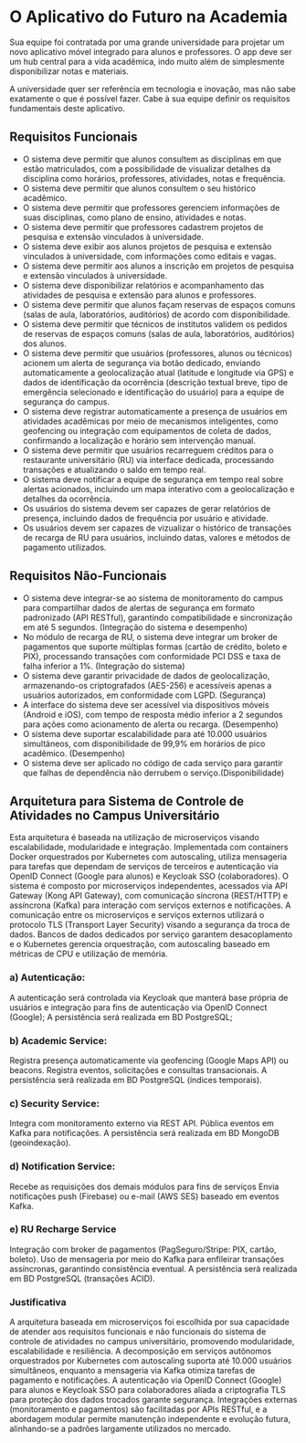 # O Aplicativo do Futuro na Academia

Sua equipe foi contratada por uma grande universidade para projetar um novo aplicativo móvel integrado para alunos e professores. O app deve ser um hub central para a vida acadêmica, indo muito além de simplesmente disponibilizar notas e materiais.

A universidade quer ser referência em tecnologia e inovação, mas não sabe exatamente o que é possível fazer. Cabe à sua equipe definir os requisitos fundamentais deste aplicativo.

## Requisitos Funcionais 
- O sistema deve permitir que alunos consultem as disciplinas em que estão matriculados, com a possibilidade de visualizar detalhes da disciplina como horários, professores, atividades, notas e frequência.
- O sistema deve permitir que alunos consultem o seu histórico acadêmico.
- O sistema deve permitir que professores gerenciem informações de suas disciplinas, como plano de ensino, atividades e notas.
- O sistema deve permitir que professores cadastrem projetos de pesquisa e extensão vinculados à universidade.
- O sistema deve exibir aos alunos projetos de pesquisa e extensão vinculados à universidade, com informações como editais e vagas.
- O sistema deve permitir aos alunos a inscrição em projetos de pesquisa e extensão vinculados à universidade.
- O sistema deve disponibilizar relatórios e acompanhamento das atividades de pesquisa e extensão para alunos e professores.
- O sistema deve permitir que alunos façam reservas de espaços comuns (salas de aula, laboratórios, auditórios) de acordo com disponibilidade.
- O sistema deve permitir que técnicos de institutos validem os pedidos de reservas de espaços comuns (salas de aula, laboratórios, auditórios) dos alunos.
- O sistema deve permitir que usuários (professores, alunos ou técnicos) acionem um alerta de segurança via botão dedicado, enviando automaticamente a geolocalização atual (latitude e longitude via GPS) e dados de identificação da ocorrência (descrição textual breve, tipo de emergência selecionado e identificação do usuário) para a equipe de segurança do campus.
- O sistema deve registrar automaticamente a presença de usuários em atividades acadêmicas por meio de mecanismos inteligentes, como geofencing ou integração com equipamentos de coleta de dados, confirmando a localização e horário sem intervenção manual.
- O sistema deve permitir que usuários recarreguem créditos para o restaurante universitário (RU) via interface dedicada, processando transações e atualizando o saldo em tempo real.
- O sistema deve notificar a equipe de segurança em tempo real sobre alertas acionados, incluindo um mapa interativo com a geolocalização e detalhes da ocorrência.
- Os usuários do sistema devem ser capazes de gerar relatórios de presença, incluindo dados de frequência por usuário e atividade.
- Os usuários devem ser capazes de vizualizar o histórico de transações de recarga de RU para usuários, incluindo datas, valores e métodos de pagamento utilizados.

## Requisitos Não-Funcionais 
- O sistema deve integrar-se ao sistema de monitoramento do campus para compartilhar dados de alertas de segurança em formato padronizado (API RESTful), garantindo compatibilidade e sincronização em até 5 segundos. (Integração do sistema e desempenho)
- No módulo de recarga de RU, o sistema deve integrar um broker de pagamentos que suporte múltiplas formas (cartão de crédito, boleto e PIX), processando transações com conformidade PCI DSS e taxa de falha inferior a 1%. (Integração do sistema)
- O sistema deve garantir privacidade de dados de geolocalização, armazenando-os criptografados (AES-256) e acessíveis apenas a usuários autorizados, em conformidade com LGPD. (Segurança)
- A interface do sistema deve ser acessível via dispositivos móveis (Android e iOS), com tempo de resposta médio inferior a 2 segundos para ações como acionamento de alerta ou recarga. (Desempenho)
- O sistema deve suportar escalabilidade para até 10.000 usuários simultâneos, com disponibilidade de 99,9% em horários de pico acadêmico. (Desempenho)
- O sistema deve ser aplicado no código de cada serviço para garantir que falhas de dependência não derrubem o serviço.(Disponibilidade)

## Arquitetura para Sistema de Controle de Atividades no Campus Universitário

Esta arquitetura é baseada na utilização de microserviços visando escalabilidade, modularidade e integração. Implementada com containers Docker orquestrados por Kubernetes com autoscaling, utiliza mensageria para tarefas que dependam de serviços de terceiros e autenticação via OpenID Connect (Google para alunos) e Keycloak SSO (colaboradores).
O sistema é composto por microserviços independentes, acessados via API Gateway (Kong API Gateway), com comunicação síncrona (REST/HTTP) e assíncrona (Kafka) para interação com serviços externos e notificações. A comunicação entre os microserviços e serviços externos utilizará o protocolo TLS (Transport Layer Security) visando a segurança da troca de dados. Bancos de dados dedicados por serviço garantem desacoplamento e o Kubernetes gerencia orquestração, com autoscaling baseado em métricas de CPU e utilização de memória.

### a) Autenticação:
A autenticação será controlada via Keycloak que manterá base própria de usuários e integração para fins de autenticação via OpenID Connect (Google);
A persistência será realizada em BD PostgreSQL;

### b) Academic Service:
Registra presença automaticamente via geofencing (Google Maps API) ou beacons.
Registra eventos, solicitações e consultas transacionais.
A persistência será realizada em BD PostgreSQL (índices temporais).

### c) Security Service:
Integra com monitoramento externo via REST API.
Pública eventos em Kafka para notificações.
A persistência será realizada em BD MongoDB (geoindexação).

### d) Notification Service:
Recebe as requisições dos demais módulos para fins de serviços
Envia notificações push (Firebase) ou e-mail (AWS SES) baseado em eventos Kafka.

### e) RU Recharge Service
Integração com broker de pagamentos (PagSeguro/Stripe: PIX, cartão, boleto).
Uso de mensageria por meio do Kafka para enfileirar transações assíncronas, garantindo consistência eventual.
A persistência será realizada em BD PostgreSQL (transações ACID).

### Justificativa
A arquitetura baseada em microserviços foi escolhida por sua capacidade de atender aos requisitos funcionais e não funcionais do sistema de controle de atividades no campus universitário, promovendo modularidade, escalabilidade e resiliência. A decomposição em serviços autônomos orquestrados por Kubernetes com autoscaling suporta até 10.000 usuários simultâneos, enquanto a mensageria via Kafka otimiza tarefas de pagamento e notificações. A autenticação via OpenID Connect (Google) para alunos e Keycloak SSO para colaboradores aliada a criptografia TLS para proteção dos dados trocados garante segurança. Integrações externas (monitoramento e pagamentos) são facilitadas por APIs RESTful, e a abordagem modular permite manutenção independente e evolução futura, alinhando-se a padrões largamente utilizados no mercado.
